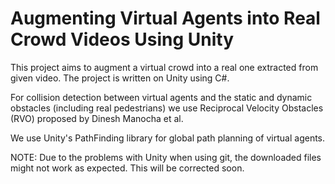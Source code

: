 # Augmenting Virtual Agents into Real Crowd Videos Using Unity

This project aims to augment a virtual crowd into a real one extracted from given video.
The project is written on Unity using C#.

For collision detection between virtual agents and the static and dynamic obstacles (including real pedestrians) we use Reciprocal Velocity Obstacles (RVO) proposed by Dinesh Manocha et al.

We use Unity's PathFinding library for global path planning of virtual agents.

NOTE: Due to the problems with Unity when using git, the downloaded files might not work as expected. This will be corrected soon.
